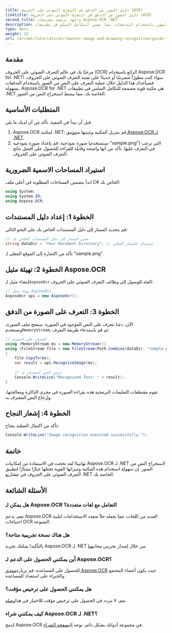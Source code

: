 ```yaml
---
title: دليل الصور من الدفق في التعرف الضوئي على الحروف (OCR)
linktitle: دليل الصور من الدفق في التعرف الضوئي على الحروف (OCR)
second_title: واجهة برمجة تطبيقات Aspose.OCR .NET
description: يرشدك هذا المقال خلال عملية التعرف على النص من الصور باستخدام التدفقات، مما يضمن التكامل السلس في تطبيقات .NET الخاصة بك. مثالي للمطورين من جميع مستويات المهارة.
type: docs
weight: 12
url: /ar/net/tutorials/ocr/master-image-and-drawing-recognition/guide-to-image-from-stream/
---
```

## مقدمة

مرحبًا بك في عالم التعرف الضوئي على الحروف (OCR) الرائع باستخدام Aspose.OCR for .NET! سواء كنت مطورًا متمرسًا أو جديدًا على تقنية التعرف الضوئي على الحروف، فسيأخذك هذا الدليل خلال عملية التعرف على النص من الصور باستخدام التدفقات بسهولة. Aspose.OCR for .NET هي مكتبة قوية مصممة للتكامل السلس في تطبيقات .NET الخاصة بك، مما يبسط استخراج النص من الصور.

## المتطلبات الأساسية

قبل أن نبدأ في التنفيذ، تأكد من أن لديك ما يلي:

1.  Aspose.OCR لمكتبة .NET: قم بتنزيل المكتبة وتثبيتها من[توثيق Aspose.OCR لـ .NET](https://reference.aspose.com/ocr/net/).
2. صورة نموذجية: قم بإعداد صورة نموذجية (سنستخدم "sample.png") التي ترغب في التعرف عليها. تأكد من أنها واضحة وقابلة للقراءة للحصول على أفضل نتائج التعرف الضوئي على الحروف.

## استيراد المساحات الاسمية الضرورية

ابدأ بتضمين المساحات المطلوبة في أعلى ملف C# الخاص بك:

```csharp
using System;
using System.IO;
using Aspose.OCR;
```

## الخطوة 1: إعداد دليل المستندات

قم بتحديد المسار إلى دليل المستندات الخاص بك على النحو التالي:

```csharp
// تعيين المسار إلى دليل المستندات الخاص بك
string dataDir = "Your Document Directory"; // استبدال بالمسار الفعلي
```

تأكد من الإشارة إلى الموقع الفعلي لـ "sample.png".

## الخطوة 2: تهيئة مثيل Aspose.OCR

 إنشاء مثيل لـ`AsposeOcr` الفئة للوصول إلى وظائف التعرف الضوئي على الحروف:

```csharp
// تهيئة مثيل AsposeOcr
AsposeOcr api = new AsposeOcr();
```

## الخطوة 3: التعرف على الصورة من الدفق

 الآن، دعنا نتعرف على النص الموجود في الصورة. سنفتح ملف الصورة، ونستخدم`MemoryStream`، ثم قم باستدعاء طريقة التعرف:

```csharp
// التعرف على الصورة
using (MemoryStream ms = new MemoryStream())
using (FileStream file = new FileStream(Path.Combine(dataDir, "sample.png"), FileMode.Open, FileAccess.Read))
{
    file.CopyTo(ms);
    var result = api.RecognizeImage(ms);
    
    // عرض النص المعترف به
    Console.WriteLine("Recognized Text: " + result);
}
```

تقوم مقتطفات التعليمات البرمجية هذه بقراءة الصورة في مجرى الذاكرة ومعالجتها، وإرجاع النص المعترف به.

## الخطوة 4: إشعار النجاح

تأكد من اكتمال العملية بنجاح:

```csharp
Console.WriteLine("Image recognition executed successfully.");
```

## خاتمة

تهانينا! لقد نجحت في الاستفادة من إمكانيات Aspose.OCR لـ .NET لاستخراج النص من الصور. إن سهولة استخدام هذه المكتبة وميزاتها القوية تجعلها خيارًا ممتازًا لتطبيق التعرف الضوئي على الحروف في مشاريع .NET الخاصة بك.

## الأسئلة الشائعة

### هل يمكن لـ Aspose.OCR التعامل مع لغات متعددة؟

نعم، يدعم Aspose.OCR العديد من اللغات، مما يجعله حلاً متعدد الاستخدامات لتلبية احتياجات OCR المتنوعة.

### هل هناك نسخة تجريبية متاحة؟

 بالتأكيد! يمكنك تجربة Aspose.OCR لـ .NET من خلال إصدار تجريبي مجاني[هنا](https://releases.aspose.com/).

### أين يمكنني الحصول على الدعم لـ Aspose.OCR؟

 للحصول على المساعدة، قم بزيارة[منتدى Aspose.OCR](https://forum.aspose.com/c/ocr/16) حيث يكون أعضاء المجتمع والخبراء على استعداد للمساعدة.

### هل يمكنني الحصول على ترخيص مؤقت؟

 نعم، لا تتردد في الحصول على ترخيص مؤقت للاختبار في هذا[وصلة](https://purchase.conholdate.com/temporary-license/).

### كيف يمكنني شراء Aspose.OCR لـ .NET؟

 لدمج Aspose.OCR في مجموعة أدواتك بشكل دائم، توجه إلى[صفحة الشراء](https://purchase.conholdate.com/buy).